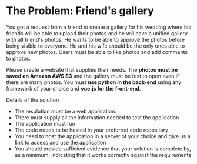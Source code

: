 # The Problem: Friend's gallery

You got a request from a friend to create a gallery for his wedding where his friends will be able to upload their photos and he will have a unified gallery with all friend's photos.
He wants to be able to approve the photos before being visible to everyone. He and his wife should be the only ones able to approve new photos.
Users must be able to like photos and add comments to photos.


Please create a website that supplies their needs. The **photos must be saved on Amazon AWS S3** and the gallery must be fast to open even if there are many photos. You must **use python in the back-end** using any framework of your choice and **vue.js for the front-end**.


Details of the solution
* The resolution must be a web application.
* There must supply all the information needed to test the application
* The application must run
* The code needs to be hosted in your preferred code repository
* You need to host the application in a server of your choice and give us a link to access and use the application
* You should provide sufficient evidence that your solution is complete by, as a minimum, indicating that it works correctly against the requirements  
